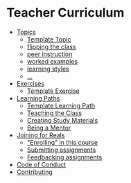 # Teacher Curriculum

- [Topics](./topics/README.md)
  - [Template Topic](./topics/template-topic.md)
  - [flipping the class]()
  - [peer instruction]()
  - [worked examples]()
  - [learning styles]()
  - [...]()
- [Exercises](./exercises/README.md)
  - [Template Exercise](./exercises/template-exercise.md)
- [Learning Paths](./learning-paths/README.md)
  - [Template Learning Path](./learning-paths/template-learning-path.md)
  - [Teaching the Class]()
  - [Creating Study Materials]()
  - [Being a Mentor]()
- [Joining for Reals](./joining-for-reals/README.md)
  - ["Enrolling" in this course]()
  - [Submitting assignments]()
  - [Feedbacking assignments]()
- [Code of Conduct](./CODE-OF-CONDUCT.md)
- [Contributing](./CONTRIBUTING.md)

